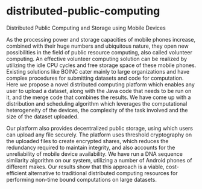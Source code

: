 # distributed-public-computing
Distributed Public Computing and Storage using Mobile Devices

As the processing power and storage capacities of mobile phones increase, combined with their huge numbers and ubiquitous nature, they open new possibilities in the field of public resource computing, also called volunteer computing. An effective volunteer computing solution can be realized by utilizing the idle CPU cycles and free storage space of these mobile phones. Existing solutions like BOINC cater mainly to large organizations and have complex procedures for submitting datasets and code for computation.
Here we propose a novel distributed computing platform which enables any user to upload a dataset, along with the Java code that needs to be run on it, and the merge code that combines the results. We have come up with a distribution and scheduling algorithm which leverages the computational heterogeneity of the devices, the complexity of the task involved and the size of the dataset uploaded.

Our platform also provides decentralized public storage, using which users can upload any file securely. The platform uses threshold cryptography on the uploaded files to create encrypted shares, which reduces the redundancy required to maintain integrity, and also accounts for the unreliability of mobile device availability.
We have run a DNA sequence similarity algorithm on our system, utilizing a number of Android phones of different makes. Our results show that this approach is a viable, cost-efficient alternative to traditional distributed computing resources for performing non-time bound computations on large datasets.
